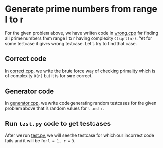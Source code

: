 # Generate prime numbers from range l to r

For the given problem above, we have wriiten code in [wrong.cpp](https://github.com/dush1729/Auto-Tester/blob/master/sample/wrong.cpp) for finding all prime numbers from range l to r having complexity `O(sqrt(n))`. Yet for some testcase it gives wrong testcase. Let's try to find that case.

## Correct code

In [correct.cpp](https://github.com/dush1729/Auto-Tester/blob/master/sample/correct.cpp), we write the brute force way of checking primality which is of complexity `O(n)` but it is for sure correct.

## Generator code

In [generator.cpp](https://github.com/dush1729/Auto-Tester/blob/master/sample/generator.cpp), we write code generating random testcases for the given problem above that is random values for `l and r`.

## Run `test.py` code to get testcases

After we run [test.py](https://github.com/dush1729/Auto-Tester/blob/master/test.py), we will see the testcase for which our incorrect code fails and it will be for `l = 1, r = 3`.
